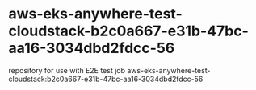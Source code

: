 # aws-eks-anywhere-test-cloudstack-b2c0a667-e31b-47bc-aa16-3034dbd2fdcc-56
repository for use with E2E test job aws-eks-anywhere-test-cloudstack:b2c0a667-e31b-47bc-aa16-3034dbd2fdcc-56
